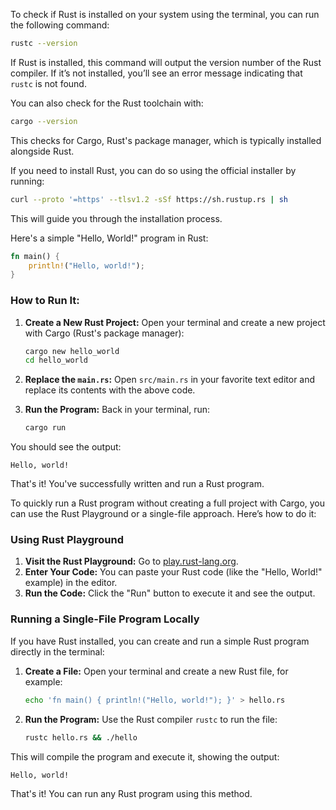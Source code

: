 
To check if Rust is installed on your system using the terminal, you can run the following command:

```bash
rustc --version
```

If Rust is installed, this command will output the version number of the Rust compiler. If it’s not installed, you’ll see an error message indicating that `rustc` is not found.

You can also check for the Rust toolchain with:

```bash
cargo --version
```

This checks for Cargo, Rust's package manager, which is typically installed alongside Rust.

If you need to install Rust, you can do so using the official installer by running:

```bash
curl --proto '=https' --tlsv1.2 -sSf https://sh.rustup.rs | sh
```

This will guide you through the installation process.



Here's a simple "Hello, World!" program in Rust:

```rust
fn main() {
    println!("Hello, world!");
}
```

### How to Run It:

1. **Create a New Rust Project:**
   Open your terminal and create a new project with Cargo (Rust's package manager):

   ```bash
   cargo new hello_world
   cd hello_world
   ```

2. **Replace the `main.rs`:**
   Open `src/main.rs` in your favorite text editor and replace its contents with the above code.

3. **Run the Program:**
   Back in your terminal, run:

   ```bash
   cargo run
   ```

You should see the output:

```
Hello, world!
```

That's it! You've successfully written and run a Rust program.


To quickly run a Rust program without creating a full project with Cargo, you can use the Rust Playground or a single-file approach. Here’s how to do it:

### Using Rust Playground

1. **Visit the Rust Playground:** Go to [play.rust-lang.org](https://play.rust-lang.org/).
2. **Enter Your Code:** You can paste your Rust code (like the "Hello, World!" example) in the editor.
3. **Run the Code:** Click the "Run" button to execute it and see the output.

### Running a Single-File Program Locally

If you have Rust installed, you can create and run a simple Rust program directly in the terminal:

1. **Create a File:**
   Open your terminal and create a new Rust file, for example:

   ```bash
   echo 'fn main() { println!("Hello, world!"); }' > hello.rs
   ```

2. **Run the Program:**
   Use the Rust compiler `rustc` to run the file:

   ```bash
   rustc hello.rs && ./hello
   ```

This will compile the program and execute it, showing the output:

```
Hello, world!
```

That's it! You can run any Rust program using this method.


